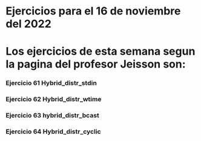 # Ejercicios para el 16 de noviembre del 2022

# Los ejercicios de esta semana segun la pagina del profesor Jeisson son:

### Ejercicio 61 Hybrid_distr_stdin

### Ejercicio 62 Hybrid_distr_wtime

### Ejercicio 63 hybrid_distr_bcast

### Ejercicio 64 Hybrid_distr_cyclic
